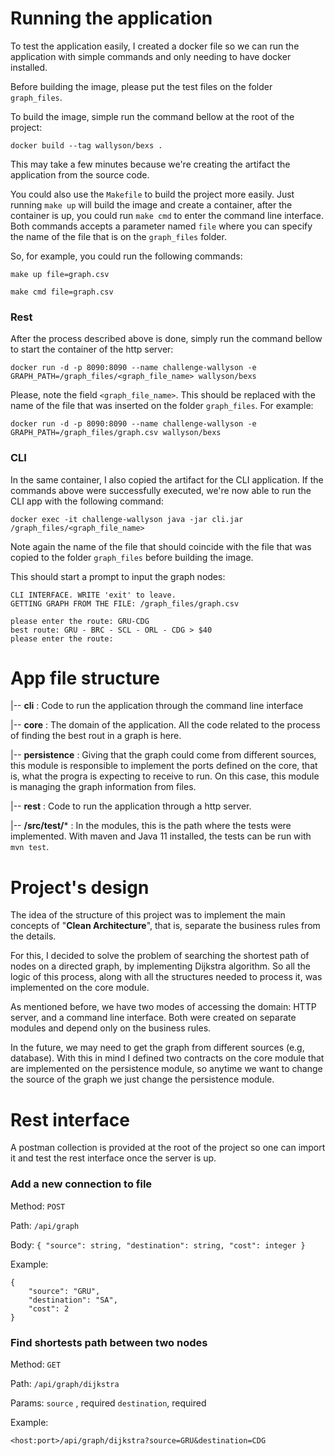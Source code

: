 # Running the application

To test the application easily, I created a docker file so we can run the application with simple commands and only
needing to have docker installed.

Before building the image, please put the test files on the folder `graph_files`.

To build the image, simple run the command bellow at the root of the project:

```
docker build --tag wallyson/bexs .
```

This may take a few minutes because we're creating the artifact the application from the source code.

You could also use the `Makefile` to build the project more easily. Just running `make up` will build the image and create a container, after the container is up, you could run `make cmd` to enter the command line interface. Both commands accepts a parameter named `file` where you can specify the name of the file that is on the `graph_files` folder.

So, for example, you could run the following commands:

```
make up file=graph.csv

make cmd file=graph.csv
```

### Rest

After the process described above is done, simply run the command bellow to start the container of the http server:

```
docker run -d -p 8090:8090 --name challenge-wallyson -e GRAPH_PATH=/graph_files/<graph_file_name> wallyson/bexs
```

Please, note the field `<graph_file_name>`. This should be replaced with the name of the file that was inserted on the
folder `graph_files`. For example:

```
docker run -d -p 8090:8090 --name challenge-wallyson -e GRAPH_PATH=/graph_files/graph.csv wallyson/bexs
```

### CLI

In the same container, I also copied the artifact for the CLI application. If the commands above were successfully
executed, we're now able to run the CLI app with the following command:

```
docker exec -it challenge-wallyson java -jar cli.jar /graph_files/<graph_file_name>
```

Note again the name of the file that should coincide with the file that was copied to the folder `graph_files` before
building the image.

This should start a prompt to input the graph nodes:

```
CLI INTERFACE. WRITE 'exit' to leave.
GETTING GRAPH FROM THE FILE: /graph_files/graph.csv

please enter the route: GRU-CDG
best route: GRU - BRC - SCL - ORL - CDG > $40
please enter the route:
```

# App file structure

|-- **cli** : Code to run the application through the command line interface

|-- **core** : The domain of the application. All the code related to the process of finding the best rout in a graph is
here.

|-- **persistence** : Giving that the graph could come from different sources, this module is responsible to implement
the ports defined on the core, that is, what the progra is expecting to receive to run. On this case, this module is
managing the graph information from files.

|-- **rest** : Code to run the application through a http server.

|-- **<module>/src/test/*** : In the modules, this is the path where the tests were implemented. With maven and Java 11
installed, the tests can be run with `mvn test`.

# Project's design

The idea of the structure of this project was to implement the main concepts of "**Clean Architecture**", that is,
separate the business rules from the details.

For this, I decided to solve the problem of searching the shortest path of nodes on a directed graph, by implementing
Dijkstra algorithm. So all the logic of this process, along with all the structures needed to process it, was
implemented on the core module.

As mentioned before, we have two modes of accessing the domain: HTTP server, and a command line interface. Both were
created on separate modules and depend only on the business rules.

In the future, we may need to get the graph from different sources (e.g, database). With this in mind I defined two
contracts on the core module that are implemented on the persistence module, so anytime we want to change the source of
the graph we just change the persistence module.

# Rest interface

A postman collection is provided at the root of the project so one can import it and test the rest interface once the
server is up.

### Add a new connection to file

Method: `POST`

Path: `/api/graph`

Body:
`
{
"source": string,
"destination": string,
"cost": integer }
`

Example:

```
{
    "source": "GRU",
    "destination": "SA",
    "cost": 2
}
```

### Find shortests path between two nodes

Method: `GET`

Path: `/api/graph/dijkstra`

Params:
`source` , required
`destination`, required

Example:

```
<host:port>/api/graph/dijkstra?source=GRU&destination=CDG
```
